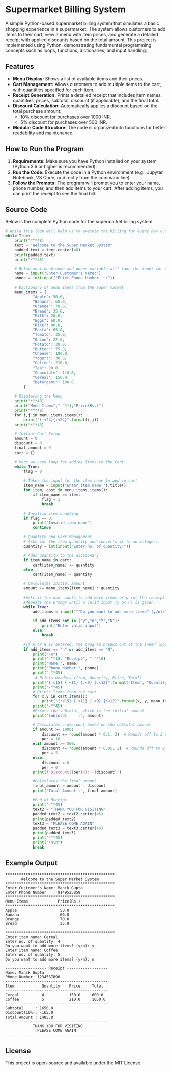 
# Supermarket Billing System

A simple Python-based supermarket billing system that simulates a basic shopping experience in a supermarket. The system allows customers to add items to their cart, view a menu with item prices, and generate a detailed receipt with applied discounts based on the total amount. This project is implemented using Python, demonstrating fundamental programming concepts such as loops, functions, dictionaries, and input handling.

## Features

- **Menu Display:** Shows a list of available items and their prices.
- **Cart Management:** Allows customers to add multiple items to the cart, with quantities specified for each item.
- **Receipt Generation:** Prints a detailed receipt that includes item names, quantities, prices, subtotal, discount (if applicable), and the final total.
- **Discount Calculation:** Automatically applies a discount based on the total purchase amount:
  - 10% discount for purchases over 1000 INR.
  - 5% discount for purchases over 500 INR.
- **Modular Code Structure:** The code is organized into functions for better readability and maintenance.

## How to Run the Program

1. **Requirements:** Make sure you have Python installed on your system (Python 3.6 or higher is recommended).
2. **Run the Code:** Execute the code in a Python environment (e.g., Jupyter Notebook, VS Code, or directly from the command line).
3. **Follow the Prompts:** The program will prompt you to enter your name, phone number, and then add items to your cart. After adding items, you can print the receipt to see the final bill.

## Source Code

Below is the complete Python code for the supermarket billing system:

```python
# While True loop will help us to execute the billing for every new customer
while True:
    print("*"*48)
    text = "Welcome to the Super Market System"
    padded_text = text.center(48)
    print(padded_text)
    print("*"*48)

    # Below mentioned name and phone variable will take the input for customer name & phone number
    name = input("Enter Customer's Name:")
    phone = int(input("Enter Phone Number   :"))

    # Dictionary of menu items from the super market
    menu_items = {
            "Apple": 50.0,
            "Banana": 60.0,
            "Orange": 70.0,
            "Bread": 35.0,
            "Milk": 28.0,
            "Eggs": 60.0,
            "Rice": 80.0,
            "Pasta": 65.0,
            "Tomato": 35.0,
            "Onion": 22.0,
            "Potato": 30.0,
            "Butter": 75.0,
            "Cheese": 190.0,
            "Yogurt": 30.0,
            "Coffee": 210.0,
            "Tea": 90.0,
            "Chocolate": 110.0,
            "Cereal": 150.0,
            "Detergent": 180.0
        }
    
    # Displaying the Menu
    print("*"*48)
    print("Menu Items"," "*11,"Price(Rs.)")
    print("*"*48)
    for i,j in menu_items.items():
        print("{:<24}{:<24}".format(i,j))
    print("*"*48)

    # Initial Cart Setup
    amount = 0
    discount = 0
    final_amount = 0
    cart = {}

    # Here we used loop for adding Items to the Cart
    while True:
        flag = 0

        # Takes the input for the item name to add in cart
        item_name = input("Enter item name:").title()
        for item, cost in menu_items.items():
            if item_name == item:
                flag = 1
                break

        # Invallid item handling
        if flag == 0:
            print("Invalid item name")
            continue

        # Quantity and Cart Management
        # Asks for the item quantity and converts it to an integer.
        quantity = int(input("Enter no. of quantity:"))

        # Adds quantity to the dictionary
        if item_name in cart:
            cart[item_name] += quantity
        else:
            cart[item_name] = quantity 

        # Calculates initial amount
        amount += menu_items[item_name] * quantity

        #Asks if the user wants to add more items or print the receipt.
        #Repeats the prompt until a valid input (y or n) is given.
        while True:
            add_items = input("""Do you want to add more items? (y/n):""")

            if add_items not in ("y","n","Y","N"):
                print("Enter valid input")
            else:
                break
                
        #If n or N is entered, the program breaks out of the inner loop to proceed to receipt generation.
        if add_items == "n" or add_items == "N":
            print("\n")
            print("-"*18, "Receipt", "-"*18)
            print("Name:", name)
            print("Phone Number:", phone)
            print("-"*45)
             # Prints Headers (Item, Quantity, Price, Total)
            print("{:<15} {:<11} {:<9} {:<12}".format("Item", "Quantity", "Price", "Total"))
            print("-"*45)
            # Prints Items from the cart
            for x,y in cart.items():
                print("{:<15} {:<11} {:<9} {:<12}".format(x, y, menu_items[x], y * menu_items[x]))
            print("-"*45)
            #Prints the subtotal, which is the initial amount
            print("Subtotal     :", amount)

            # Calculates a discount based on the subtotal amount
            if amount >= 1000:
                discount += round(amount * 0.1, 2)  # Rounds off to 2 decimal places
                per = 10
            elif amount >= 500:
                discount += round(amount * 0.05, 2)  # Rounds off to 2 decimal places
                per = 5
            else:
                discount = 0
                per = 0
            print(f"Discount({per}%): -{discount}")

            #Calculates the final amount
            final_amount = amount - discount
            print("Total Amount :", final_amount)

            #End of Receipt
            print("-"*45)
            text2 = "THANK YOU FOR VISITING"
            padded_text2 = text2.center(45)
            print(padded_text2)
            text3 = "PLEASE COME AGAIN"
            padded_text3 = text3.center(45)
            print(padded_text3)
            print("-"*45)
            print("\n\n")
            break
```

## Example Output

```
************************************************
       Welcome to the Super Market System       
************************************************
Enter Customer's Name: Manik Gupta
Enter Phone Number   : 9149525858
************************************************
Menu Items             Price(Rs.)
************************************************
Apple                   50.0                    
Banana                  60.0                    
Orange                  70.0                    
Bread                   35.0                    
...              
************************************************
Enter item name: Cereal
Enter no. of quantity: 4
Do you want to add more items? (y/n): y
Enter item name: Coffee
Enter no. of quantity: 5
Do you want to add more items? (y/n): n

------------------ Receipt ------------------
Name: Manik Gupta
Phone Number: 1234567890
---------------------------------------------
Item            Quantity    Price     Total       
---------------------------------------------
Cereal          4           150.0     600.0       
Coffee          5           210.0     1050.0      
---------------------------------------------
Subtotal     : 1650.0
Discount(10%): -165.0
Total Amount : 1485.0
---------------------------------------------
            THANK YOU FOR VISITING           
              PLEASE COME AGAIN              
---------------------------------------------
```
## License

This project is open-source and available under the MIT License.
